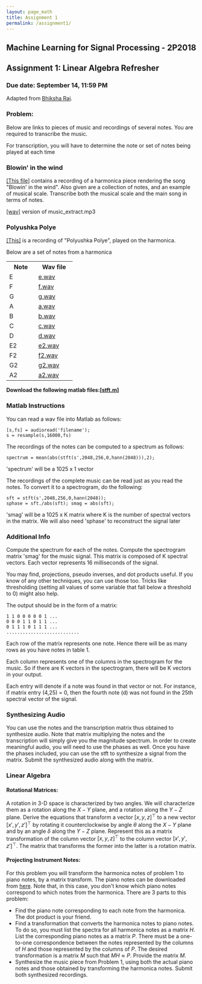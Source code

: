 ```yaml
---
layout: page_math
title: Assignment 1
permalink: /assignment1/
---
```


## Machine Learning for Signal Processing - 2P2018

## Assignment 1: Linear Algebra Refresher

### Due date: September 14, 11:59 PM

Adapted from [Bhiksha Raj](http://mlsp.cs.cmu.edu/people/bhiksha/index.php).

###  Problem: 

Below are links to pieces of music and recordings of several notes. You are required to transcribe the music. 

For transcription, you will have to determine the note or set of notes being played at each time 

### Blowin' in the wind 
[\[This file\]][data] contains a recording of a harmonica piece rendering the song "Blowin' in the wind". Also given are a collection of notes, and an example of musical scale. Transcribe both the musical scale and the main song in terms of notes.

[data]: {{site.url}}a1/MLSP_HW1_data.tgz

[\[wav\]][wav] version of music_extract.mp3

[wav]: {{site.url}}a1/music_extract.wav

### Polyushka Polye
[\[This\]][polye] is a recording of "Polyushka Polye", played on the harmonica. 

[polye]: {{site.url}}a1/polyushka.wav

Below are a set of notes from a harmonica 

<table  >
<col style="vertical-align: top; text-align: left;" width="35%" />
<col style="vertical-align: top; text-align: left;" width="45%" />
<tr>
<th> Note </th>
<th> Wav file </th>
</tr>

<tr>
<td> E</td>
<td> <a href="{{site.url}}a1/e.wav"> e.wav </a></td>
</tr>

<tr>
<td> F</td>
<td> <a href="{{site.url}}a1/f.wav"> f.wav </a></td>
</tr>

<tr>
<td> G</td>
<td> <a href="{{site.url}}a1/g.wav"> g.wav </a></td>
</tr>

<tr>
<td> A</td>
<td> <a href="{{site.url}}a1/a.wav"> a.wav </a></td>
</tr>

<tr>
<td> B</td>
<td> <a href="{{site.url}}a1/b.wav"> b.wav </a></td>
</tr>

<tr>
<td> C</td>
<td> <a href="{{site.url}}a1/c.wav"> c.wav </a></td>
</tr>

<tr>
<td> D</td>
<td> <a href="{{site.url}}a1/d.wav"> d.wav </a></td>
</tr>

<tr>
<td> E2</td>
<td> <a href="{{site.url}}a1/e2.wav"> e2.wav </a></td>
</tr>

<tr>
<td> F2</td>
<td> <a href="{{site.url}}a1/f2.wav"> f2.wav </a></td>
</tr>

<tr>
<td> G2</td>
<td> <a href="{{site.url}}a1/g2.wav"> g2.wav </a></td>
</tr>

<tr>
<td> A2</td>
<td> <a href="{{site.url}}a1/a2.wav"> a2.wav </a></td>
</tr>

</table>

**Download the following matlab files:[\[stft.m\]]({{site.url}}a1/stft.m)**

<h3>Matlab Instructions</h3>

You can read a wav file into Matlab as follows: 

	[s,fs] = audioread('filename');
	s = resample(s,16000,fs)

The recordings of the notes can be computed to a spectrum as follows: 
  
	spectrum = mean(abs(stft(s',2048,256,0,hann(2048))),2); 

'spectrum' will be a 1025 x 1 vector

  The recordings of the complete music can be read just as you read the notes. To convert it to a spectrogram, do the following:
   
	sft = stft(s',2048,256,0,hann(2048)); 
	sphase = sft./abs(sft); smag = abs(sft); 
  
  'smag' will be a 1025 x K matrix where K is the number of spectral vectors in the matrix. We will also need 'sphase' to reconstruct the signal later 

<h3>Additional Info</h3>

 Compute the spectrum for each of the notes. Compute the spectrogram matrix 'smag' for the music signal. This matrix is composed of K spectral vectors. Each vector represents 16 milliseconds of the signal. 
 
You may find, projections, pseudo inverses, and dot products useful. If you know of any other techniques, you can use those too. Tricks like thresholding (setting all values of some variable that fall below a threshold to 0) might also help. 

The output should be in the form of a matrix: 

	1 1 0 0 0 0 0 1 ...
	0 0 0 1 1 0 1 1 ...
	0 1 1 1 0 1 1 1 ...
	...........................

Each row of the matrix represents one note. Hence there will be as many rows as you have notes in table 1. 

Each column represents one of the columns in the spectrogram for the music. So if there are K vectors in the spectrogram, there will be K vectors in your output. 

Each entry will denote if a note was found in that vector or not. For instance, if matrix entry (4,25) = 0, then the fourth note (d) was not found in the 25th spectral vector of the signal. 

<h3>Synthesizing Audio</h3>

You can use the notes and the transcription matrix thus obtained to synthesize audio. Note that matrix multiplying the notes and the transcription will simply give you the magnitude spectrum. In order to create meaningful audio, you will need to use the phases as well. Once you have the phases included, you can use the stft to synthesize a signal from the matrix. Submit the synthesized audio along with the matrix. 

<h3>Linear Algebra</h3>
  
<!-- Let's warm up with a simple problem.  -->

<h4><b>Rotational Matrices:</b></h4>
  
A rotation in 3-D space is characterized by two angles. We will characterize them as a rotation along the $X-Y$ plane, and a rotation along the $Y-Z$ plane. Derive the equations that transform a vector $[x, y, z]^\top$ to a new vector $[x', y', z']^\top$ by rotating it counterclockwise by angle $\theta$ along the $X-Y$ plane and by an angle $\delta$ along the $Y-Z$ plane. Represent this as a matrix transformation of the column vector $[x, y, z]^\top$ to the column vector $[x', y', z']^\top$. The matrix that transforms the former into the latter is a rotation matrix.

#### Projecting Instrument Notes:
  
For this problem you will transform the harmonica notes of problem 1 to piano notes, by a matrix transform. The piano notes can be downloaded from [here]({{site.url}}a1/pianonotes.tar.gz). Note that, in this case, you don't know which piano notes correspond to which notes from the harmonica. There are 3 parts to this problem: 

- Find the piano note corresponding to each note from the harmonica. The dot product is your friend.
- Find a transformation that converts the harmonica notes to piano notes. To do so, you must list the spectra for all harmonica notes as a matrix $H$. List the corresponding piano notes as a matrix $P$. There must be a one-to-one correspondence between the notes represented by the columns of $H$ and those represented by the columns of $P$. The desired transformation is a matrix $M$ such that $MH \approx P$. Provide the matrix $M$.
- Synthesize the music piece from Problem 1, using both the actual piano notes and those obtained by transforming the harmonica notes. Submit both synthesized recordings.


<!--### Linear Algebra II

 <p><b>The following matrix transforms 4-dimensional vectors into 3-dimensional ones:  </b></p>
 &nbsp;
\[
A = \begin{bmatrix}
    1 & 2 & 3 & 4 \\
    3 & 4 & 5 & 7 \\
    5 & 7 & 9 & 11
    \end{bmatrix}
\]


<ul><b>
  <li>A 4x1 vector $v$ of length 4 is transformed by $A$ as $u = Av$. What is the longest that $u$ can be? What is the shortest length of $u$? </li>
  <li>  The &ldquo;Restricted Isometry Property&rdquo; (RIP) constant of a matrix characterizes the change in length of vectors transformed by sub-matrices of the matrix. For our matrix $A$, let $A_s$ be a matrix formed of any $s$ columns of $A$. If $A$ is $M \times N$, $A_s$ will be $M\times s$. We can form $A_s$ in $^NC_s$ ways from the $N$ columns of $A$ (we assume that the order of vectors in $A_s$ is immaterial). Let $w$ be an $s \times 1$ vector of length 1. Let $l_{max}$ be the longest vector that one can obtain by transforming $w$ by <i>any</i> $A_s$. Let $l_{min}$ be the shortest vector obtained by transforming $w$ by any $A_s$. The RIP-$s$ constant $\delta_s$ of the matrix $A$ is defined as:<br>
\[
\delta_s = \frac{l_{max} - l_{min}}{l_{max} + l_{min}}
\]
What is $\delta_2$ (<i>i.e.</i> $\delta_s$ for $s = 2$) for the matrix $A$ given above?  Hint: You must consider all $^4C_2$ possible values for $A_s$.
</li></b>
</ul> -->


<!--### Linear&nbsp Algebra III

In this problem we will use basic linear algebraic operations to "invert" a photograph and recover the 3-D coordinates of the scene.

Images taken by conventional cameras are in two dimensions, but they are records of a three dimensional world.  When a camera takes an picture,  the camera is seeing the scene as if it were painted on a 2-dimensional window. The X,Y location of a feature on the image gives you no indication of the distance of that location from the camera itself. The recorded image is also affected by perspective. To understand this consider what happens when a real-world location $P_r = (X_r, Y_r, Z_r)$ is recorded by a camera.

 Figure XXX illustrates how an image is recorded by the camera.  Rays of light from $P_r$ travels into the &ldquo;eye&rdquo; of the camera in a straight line (we are making the simplifying assumption of a pinhole camera here). The point where all the rays converge ($O$ in the picture) is called the &ldquo;principal point&rdquo; of the camera. The rectangluar section $R$ through which the ray passes is the &ldquo;image plane&rdquo; for the camera.  The camera effectively records all pictures as if they were painted on this image plane.  The location $P_r = (X_r, Y_r, Z_r)$ is captured as the location $P_i = (X_i, Y_i, Z_i)$, which is the $X,Y$ location on the image plane where the ray from $P_r$ to $O$ intersects it.

<p><b>N.B:</b> In reality, the actual pixel position recorded is $P_c = (X_c, Y_c)$, where $X_c = s_x X_i + \epsilon_x,~Y_c = s_y, Y_i + \epsilon_y$, where $s_x$ and $s_y$ are <i> scaling factors</i> that scale the image plane down onto to actual pixel locations on the final, captured image. The two scaling factors are not equal, because the image may be differently scaled in the $X$ and $Y$ directions (<i>e.g.</i> the camera may have a different number of pixels per inch in the X and Y directions).  $\epsilon_x$ and $\epsilon_y$ are quantization error.  For the purpose of this homework we will ignore this aspect and assume that the pixel positions <i>are</i> the $X,Y$ coordinates of the image plane, <i>i.e.</i> $P_c = P_i$.

<p><b>The problem, then, is to figure out real-world 3-D coordinates of $P_r$ translate to the $X,Y$ coordinate $P_i$ on the image plane. A secondary problem is to figure out how to <i>recover</i> real-world 3-D co-ordinates from one or more camera images.</b>

<p><b> For this homework problem we will make some additional simplifying assumptions. We will also assume that the principal point of the camera is <i>centralized</i>,  <i>i.e.</i> it is located exactly behind the center of the image plane. Effectively, we are assuming that the rays converge at a point that on the normal drawn from the centre of the image.  We will treat this principal point as the <i>origin</i>, <i>i.e.</i> the $(0,0,0)$ point of the <i>camera coordinate system</i>. This is the point with respect to which all $X,Y,Z$ coordinate values are obtained from the perspective of the camera.  In order to indicate that we are talking of the <i>Camera Coordinates</i> we will use a superscript $c$, such that the actual real-life location, specified in camera coordinates, is represented as $P^c_r = (X^c_r, Y^c_r, Z^c_r)$, and the image-plane coordinates are represented as $P^c_i = (X^c_i, Y^c_i, Z^c_i)$.  We will refer to $Z^c_i$ as $f$, that is, $f = Z^c_i$ is the <i>focal length</i> of the camera.</b>


<p> <b>Having set our notation, let us consider the relation between the camera-system coordinates of $P^c_r$ and its image  $P^c_i$.  Note that $P^c_r$ and $P^c_i$ are on a straight line. Moreover, since we have set the principal point through which the line passes to be the origin, we get the the following relationships:</b>
\[
1.~~~~~~~~~~~~~~~~~~\frac{X^c_r}{X^c_i} ~~=~~ \frac{Y^c_r}{Y^c_i} ~~=~~ \frac{Z^c_r}{f}
\]
<p><b>or alternately</b>
\[\begin{array}{ll}
2.~~~~~~~~~~~~~~~~~~X^c_i = f\frac{X^c_r}{Z^c_r} \\
~~~~~~~~~~~~~~~~~~~~Y^c_i = f\frac{Y^c_r}{Z^c_r}
\end{array}\]

<p> <b>The above equation is entirely in terms of <i> Camera </i> coordinates. A camera is a mobile object and the relationship of camera's view to the arrangement of objects in the real world can change as you move and rotate the camera. In order to account for this, we must also establish <i>world coordinates</i> -- a fixed coordinate system with respect to which the objects in the 3-D world may be described. This comprises a specified <i>origin</i> and <i> axes</i> in the real-world, with respect to which all objects, <i>including the camera's principal point</i> can be assigned coordinates. This is particularly important if we want to take pictures with multiple cameras and &ldquo;register&rdquo; them, so that we can find correspondences and attempt to rebuilt a 3-D world from camera snapshots.</b>

<p><b> Let $Q$ be the origin of the world coordinates as in the figure below, and let $O = (X_0, Y_0, Z_0)$ be the location of the camera's principal point, <i>i.e.</i> the orgin of the camera coordinates. The relationship between the camera's coordinate system, and the world coordinate system can be defined through a rotation $R$ and a translation,  the fact that not only is the camera's origin shifted with respect to the world-coordinate origin, but the cameras axes are also rotated with respect to the axes of the world coordinates. Thus, the relationship between the world-coordinate representation of a point $P^w,~~P^w = (X^w, Y^w, Z^w)$, and the camera-coordinate representation of the real-world location $P^c_r = (X^c_r, Y^c_r, Z^c_r)$ of the same point is:</b>
\[
3.~~~~~~~~~~~~~\begin{bmatrix}X^c_r \\ Y^c_r \\ Z^c_r\end{bmatrix}
= R\begin{bmatrix}X^w \\ Y^w \\ Z^w\end{bmatrix} + \begin{bmatrix}X_0 \\ Y_0 \\ Z_0\end{bmatrix}
\]
<b><i>i.e.</i> it is obtained by rotating the axes through $R$ and translation to the origin $O$</b>.

<p><b>In order to establish the complete relationship between the world-coordinates of $P^w$ and the camera image-plane coordinates $P^c_i$, we only need to know the world-coordinates of the principal point of the camera, $X_0, Y_0, Z_0$, the rotation matrix $R$, and the focal length $f$.</b>

<p><b>Although the rotation matrix $R$ has 9 components, they are represented by only two variables: the two angles of rotation. In addition to these, the world-coordinates of the camera principal point, $X_0, Y_0, Z_0$, and the focal length $f$, together completely specify the relationship between the world coordinates $P^w$ of a point and the camera-coordinates of its image $P^c_i$ on the image plane.</b>

<p><b> We will, however, attempt to derive a smaller set of numbers that can nevertheless be used to derive image-plane coordinates from world coordinates.</b>

<p><b> Writing out the individual elements of the rotation matrix $R$ as $r_{ij}$, and combining Equations 2 and 3, the relationship between the world coordinates of $P^w$ and the camera-image-plane representation $P^c_i = (X^c_i, Y^c_i, f)$ of the point is:</b>
\[
\frac{X^c_i}{Y^c_i} = \frac{r_{11}X^w + r_{12}Y^w + r_{13}Z^w + X_0} {r_{21}X^w + r_{22}Y^w + r_{23}Z^w + Y_0}
\]
<p><b>or, alternately:</b>
\[
4.~~~~~~~~~~~~~{X^c_i}(r_{21}X^w + r_{22}Y^w + r_{23}Z^w + Y_0) =
{Y^c_i}(r_{11}X^w + r_{12}Y^w + r_{13}Z^w + X_0)
\]
<p><b>This implies that knowing $r_{11}, r_{12}, r_{13}, r_{21}, r_{22}, r_{23}, X_0$ and $Y_0$ gives us a relationship that specifies a relationship between $X^c_i$ and $Y^c_i$. Recall that $R$ is an orthogonal matrix, therefore knowing the first two rows of $R$ (namely the terms in Equation 4) specifies the third row to within a factor of $\pm 1$, and thereby specifies the $R$ matrix almost fully.</b>

<p><b>Problem:&nbsp</b>
<ul>
<li> <b> Given the world-cordinates of a set of $N$ points, $P^w_i = (X^w_i, Y^w_i, Z^w_i),~~i=1\cdots N$, $N>7$, and their corresponding camera image plane coordinates $P^c_{i,j} = (X^c_{i,1},Y^c_{i,1}),~~i=1\cdots N$, show how $r_{11}\cdots r_{23}$ and $X_0$ can be recovered. Assume $Y_0 = 1$.</b>
<li> <b> You are given the camera image plane coordinates $P^c_{i,j} = (X^c_{i,1},Y^c_{i,1}),~~i=1\cdots N$ of $N$ points. You are also given the vector difference $P^w_i - P^w_{j}$ for $K$ $(i,j)$ pairs, $K>7$, show how $r_{11}\cdots r_{23}$ and $X_0$ can be recovered. Once again assume $Y_0 = 1$.</b>
</ul>


<h3>Due&nbsp Date</h3>
<p><b>The assignment is due at the beginning of class on September 26th. The assignment is worth 15 points. Each day of delay thereafter will automatically deduct 0.5 points from your score.</b></p>

<p><b>Solutions may be emailed to James Ding or Varun Gupta, and must be cc-ed to Bhiksha. The message must have the subject line "MLSP assignment 1". It should include a report (1 page or longer) of what you did, and the resulting matrix as well as the synthesized audio. </b></p> -->

<!-- </div> -->

